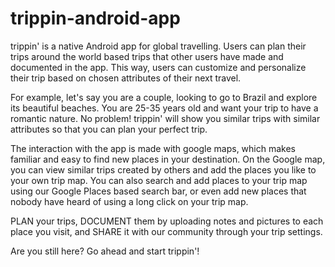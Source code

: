 # trippin-android-app

trippin' is a native Android app for global travelling. Users can plan their trips around the world based trips that other
users have made and documented in the app. This way, users can customize and personalize their trip based on chosen
attributes of their next travel.

For example, let's say you are a couple, looking to go to Brazil and explore its beautiful beaches. You are 25-35 years old
and want your trip to have a romantic nature. No problem! trippin' will show you similar trips with similar attributes so that
you can plan your perfect trip.

The interaction with the app is made with google maps, which makes familiar and easy to find new places in your destination.
On the Google map, you can view similar trips created by others and add the places you like to your own trip map. You can also
search and add places to your trip map using our Google Places based search bar, or even add new places that nobody have heard
of using a long click on your trip map.

PLAN your trips, DOCUMENT them by uploading notes and pictures to each place you visit, and SHARE it with our community through
your trip settings.

Are you still here? Go ahead and start trippin'!
